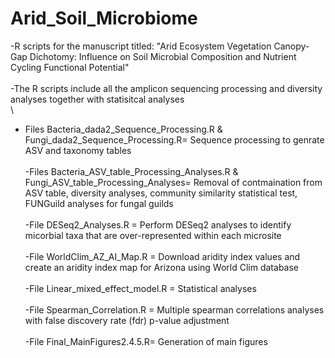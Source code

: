 # Arid_Soil_Microbiome
-R scripts for the manuscript titled: "Arid Ecosystem Vegetation Canopy-Gap Dichotomy: Influence on Soil Microbial Composition and Nutrient Cycling Functional Potential"  \
\
-The R scripts include all the amplicon sequencing processing and diversity analyses together with statisitcal analyses\
\
- Files Bacteria_dada2_Sequence_Processing.R & Fungi_dada2_Sequence_Processing.R= Sequence processing to genrate ASV and taxonomy tables \
\
-Files Bacteria_ASV_table_Processing_Analyses.R & Fungi_ASV_table_Processing_Analyses=  Removal of contmaination from ASV table, diversity analyses, community similarity statistical test, FUNGuild analyses for fungal guilds \
\
-File DESeq2_Analyses.R = Perform DESeq2 analyses to identify micorbial taxa that are over-represented within each microsite \
\
-File WorldClim_AZ_AI_Map.R = Download aridity index values and create an aridity index map for Arizona using World Clim database\
\
-File Linear_mixed_effect_model.R = Statistical analyses\
\
-File Spearman_Correlation.R = Multiple spearman correlations analyses with false discovery rate (fdr) p-value adjustment\
\
-File Final_MainFigures2.4.5.R= Generation of main figures

 

